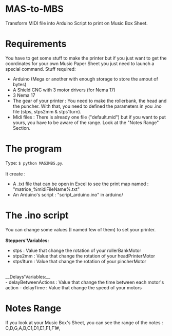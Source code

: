 # MAS-to-MBS
Transform MIDI file into Arduino Script to print on Music Box Sheet.

# Requirements
You have to get some stuff to make the printer but if you just want to get
the coordinates for your own Music Paper Sheet you just need to launch a special command.
Stuff required:
- Arduino (Mega or another with enough storage to store the amout of bytes)
- A Shield CNC with 3 motor drivers (for Nema 17)
- 3 Nema 17
- The gear of your printer : You need to make the rollerbank, the head and the puncher. With that, you need to defined the parameters in you .ino file (stps, stps2mm & stps1turn).
- Midi files : There is already one file ("default.mid") but if you want to put yours, you have to be aware of the range. Look at the "Notes Range" Section.

# The program

Type: `$ python MAS2MBS.py`.<br/><br/>
It create :  
- A .txt file that can be open in Excel to see the print map named : "matrice_%midiFileName%.txt"
- An Arduino's script : "script_arduino.ino" in arduino/

# The .ino script
You can change some values (I named few of them) to set your printer.
<br/><br/>
 __Steppers'Variables:__ <br/>
- stps : Value that change the rotation of your rollerBankMotor
- stps2mm : Value that change the rotation of your headPrinterMotor
- stps1turn : Value that change the rotation of your pincherMotor
<br/>
 __Delays'Variables:__ <br/>
- delayBetweenActions : Value that change the time between each motor's action
- delayTime : Value that change the speed of your motors
<br/>

# Notes Range
If you look at your Music Box's Sheet, you can see the range of the notes :
C,D,G,A,B,C1,D1,E1,F1,F1#,
